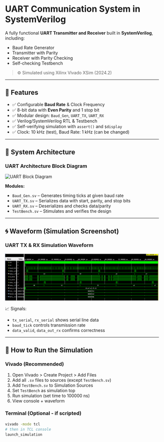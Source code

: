 # UART Communication System in SystemVerilog

A fully functional **UART Transmitter and Receiver** built in **SystemVerilog**, including:
- Baud Rate Generator
- Transmitter with Parity
- Receiver with Parity Checking
- Self-checking Testbench

> ⚙️ Simulated using Xilinx Vivado XSim (2024.2)

---

## 📌 Features

- ✅ Configurable **Baud Rate** & Clock Frequency  
- ✅ 8-bit data with **Even Parity** and 1 stop bit  
- ✅ Modular design: `Baud_Gen`, `UART_TX`, `UART_RX`  
- ✅ Verilog/SystemVerilog RTL & Testbench  
- ✅ Self-verifying simulation with `assert()` and `$display`  
- ✅ Clock: 10 kHz (test), Baud Rate: 1 kHz (can be changed)

---

## 🧠 System Architecture

### UART Architecture Block Diagram

![UART Block Diagram](https://your-domain.com/path-to/uart_block_diagram.png)

**Modules:**
- `Baud_Gen.sv` – Generates timing ticks at given baud rate  
- `UART_TX.sv` – Serializes data with start, parity, and stop bits  
- `UART_RX.sv` – Deserializes and checks data/parity  
- `TestBench.sv` – Stimulates and verifies the design

---

## 🌀 Waveform (Simulation Screenshot)

### UART TX & RX Simulation Waveform

![Waveform](https://github.com/Srikar109755/UART-Transmitter-Receiver/blob/main/Outputs/Waveform.png)

📈 Signals:
- `tx_serial`, `rx_serial` shows serial line data  
- `baud_tick` controls transmission rate  
- `data_valid`, `data_out_rx` confirms correctness

---

## 🚀 How to Run the Simulation

### Vivado (Recommended)

1. Open Vivado > Create Project > Add Files  
2. Add all `.sv` files to sources (except `TestBench.sv`)  
3. Add `TestBench.sv` to Simulation Sources  
4. Set `TestBench` as simulation top  
5. Run simulation (set time to 100000 ns)  
6. View console + waveform

### Terminal (Optional - if scripted)

```sh
vivado -mode tcl
# then in TCL console
launch_simulation

